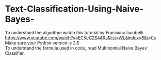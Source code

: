 # Text-Classification-Using-Naive-Bayes-
To understand the algorithm watch this tutorial by Francisco Iacobelli https://www.youtube.com/watch?v=EGKeC2S44Rs&list=WL&index=8&t=0s
<br>Make sure your Python version is 3.6
<br>To understand the formula used in code, read Multinomial Naive Bayes' Classifier.
